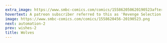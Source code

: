 ```yaml
---
extra_image: https://www.smbc-comics.com/comics/155862050620190523after.png
hovertext: A patreon subscriber referred to this as 'Revenge Selection' and I'm embarrassed I didn't come up with it first, dammit.
image: https://www.smbc-comics.com/comics/1558620456-20190523.png
next: automation-2
prev: wishes-2
title: Wolves
---
```

